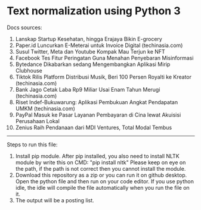 # Text normalization using Python 3
Docs sources:
1. Lanskap Startup Kesehatan, hingga Erajaya Bikin E-grocery 
2. Paper.id Luncurkan E-Meterai untuk Invoice Digital (techinasia.com)
3. Susul Twitter, Meta dan Youtube Kompak Mau Terjun ke NFT 
4. Facebook Tes Fitur Peringatan Guna Menahan Penyebaran Misinformasi
5. Bytedance Dikabarkan sedang Mengembangkan Aplikasi Mirip Clubhouse 
6. Tiktok Rilis Platform Distribusi Musik, Beri 100 Persen Royalti ke Kreator (techinasia.com)
7. Bank Jago Cetak Laba Rp9 Miliar Usai Enam Tahun Merugi (techinasia.com)
8. Riset Indef-Bukuwarung: Aplikasi Pembukuan Angkat Pendapatan UMKM (techinasia.com)
9. PayPal Masuk ke Pasar Layanan Pembayaran di Cina lewat Akuisisi Perusahaan Lokal
10. Zenius Raih Pendanaan dari MDI Ventures, Total Modal Tembus

____________________________________________________________________________________________________________________
Steps to run this file:
1. Install pip module. After pip installed, you also need to install NLTK module by write this on CMD: "pip install nltk"
Please keep on eye on the path, if the path is not correct then you cannot install the module.
2. Download this repository as a zip or you can run it on github desktop. Open the python file and then run on your code editor. If you use python idle, the idle will compile the file automatically when you run the file on it.
3. The output will be a posting list.
